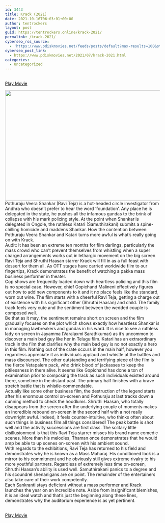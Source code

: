 ```yaml
---
id: 3443
title: Krack (2021)
date: 2021-10-16T06:03:01+00:00
author: tentrockers
layout: post
guid: https://tentrockers.online/krack-2021/
permalink: /krack-2021/
cyberseo_rss_source:
  - 'https://www.pdiskmovies.net/feeds/posts/default?max-results=100&start-index=1201'
cyberseo_post_link:
  - https://www.pdiskmovies.net/2021/07/krack-2021.html
categories:
  - Uncategorized
---
```

<a href="https://kuklink.com/1/bnYyZ2U5MDA1YjU2" onclick="window.open('https://kuklink.com/1/bnYyZ2U5MDA1YjU2','popup','width=600,height=600'); return false;" target="popup" rel="noopener"><br /> Play Movie<br /> </a>

<div class="separator">
  <a href="https://www.pdiskmovies.net/2021/07/j" target><img loading="lazy" border="0" data-original-height="720" data-original-width="1280" height="360" src="https://1.bp.blogspot.com/-3nFCjKm3Aos/YO7Pl8zKu1I/AAAAAAAAZAM/u4jWAxw0L1cwNF2-abSQsEAGBQXe6n1KQCLcBGAsYHQ/w640-h360/Krack%2B%25282021%2529.jpg" width="640" /></a>
</div>

<div>
  <div>
    <span>Pothuraju Veera Shankar (Ravi Teja) is a hot-headed circle investigator from Andhra who doesn&#8217;t prefer to hear the word &#8216;foundation&#8217;. Any place he is delegated in the state, he pushes all the infamous gundas to the brink of collapse with his mark policing style. At the point when Shankar is delegated in Ongole, the ruthless Katari (Samuthirakani) submits a spine-chilling homicide and maddens Shankar. How the contention between Pothuraju Veera Shankar and Katari turns more awful is what&#8217;s really going on with Krack.&nbsp;</span>
  </div>
  
  <div>
    <span>Audit: It has been an extreme ten months for film darlings, particularly the mass crowd who can&#8217;t prevent themselves from whistling when a super charged arrangements works out in lethargic movement on the big screen. Ravi Teja and Shruthi Haasan starrer Krack will fill in as a full feast with dessert for them all. As OTT stages have carried worldwide film to our fingertips, Krack demonstrates the benefit of watching a pakka mass business performer in theater.&nbsp;</span>
  </div>
  
  <div>
    <span>Cop shows are frequently loaded down with heartless policing and this film is no special case. However, chief Gopichand Malineni effectively figures out how to add new components to it and it no place feels like the standard, worn out wine. The film starts with a cheerful Ravi Teja, getting a charge out of existence with his significant other (Shruthi Haasan) and child. The family track feels very cute and the sentiment between the wedded couple is composed well.&nbsp;</span>
  </div>
  
  <div>
    <span>Be that as it may, the sentiment remains short on screen and the film gradually focuses on the plot which shows exactly how heartless Shankar is in managing lawbreakers and gundas in his ward. It is nice to see a ruthless lady on screen in Jayamma (Varalaxmi Sarathkumar) as it&#8217;s uncommon to discover a main bad guy like her in Telugu film. Katari has an extraordinary track in the film that clarifies why the main bad guy is no not exactly a hero in this film. Nothing out of the crate occurs in the main half, however you regardless appreciate it as individuals applaud and whistle at the battles and mass discoursed. The other outstanding and terrifying piece of the film is the fierce Vetapalem pack, who drink blood of jackasses to keep the pitilessness in them alive. It seems like Gopichand has done a ton of examination prior to composing the track as such individuals existed around there, sometime in the distant past. The primary half finishes with a brave stretch battle that is whistle-commendable.&nbsp;</span>
  </div>
  
  <div>
    <span>Actually like some other business film, the destruction of the legend starts after his enormous control on-screen and Pothuraju at last tracks down a cunning method to check the hoodlums. Shruthi Haasan, who totally disappears from the screen after the underlying couple of moments makes an incredible rebound on-screen in the second half with a not really downright awful. Indeed, it feels counter-intuitive, who thinks often about such things in business film all things considered! The peak battle is shot well and the activity successions are first class. The solitary little disillusionment is that this Ravi Teja starrer misses his brand name comedic scenes. More than his melodies, Thaman once demonstrates that he would amp be able to up scenes on-screen with his ambient sound.&nbsp;</span>
  </div>
  
  <div>
    <span>With regards to the exhibitions, Ravi Teja has returned to his field and demonstrates why he is known as a Mass Maharaj. His conditioned look is a mirror to his commitment and he obviously still gives extreme rivalry to his more youthful partners. Regardless of extremely less time on-screen, Shruthi Haasan&#8217;s ability is used well. Samuthirakani panics to a degree and his scoundrel shenanigans are on point. The remainder of the entertainers also take care of their work competently.&nbsp;</span>
  </div>
  
  <div>
    <span>Each Sankranti stays deficient without a mass performer and Krack launches the year on an incredible note. Aside from insignificant blemishes, it is an ideal watch and that&#8217;s just the beginning along these lines, demonstrates why the auditorium experience is as yet pertinent.</span>
  </div>
</div>

<a href="https://kuklink.com/1/bnYyZ2U5MDA1YjU2" onclick="window.open('https://kuklink.com/1/bnYyZ2U5MDA1YjU2','popup','width=600,height=600'); return false;" target="popup" rel="noopener"><br /> Play Movie<br /> </a>